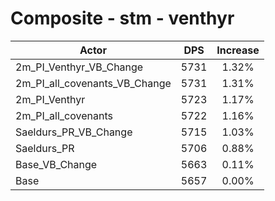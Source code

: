 # Composite - stm - venthyr
| Actor | DPS | Increase |
|---|:---:|:---:|
|2m_PI_Venthyr_VB_Change|5731|1.32%|
|2m_PI_all_covenants_VB_Change|5731|1.31%|
|2m_PI_Venthyr|5723|1.17%|
|2m_PI_all_covenants|5722|1.16%|
|Saeldurs_PR_VB_Change|5715|1.03%|
|Saeldurs_PR|5706|0.88%|
|Base_VB_Change|5663|0.11%|
|Base|5657|0.00%|
